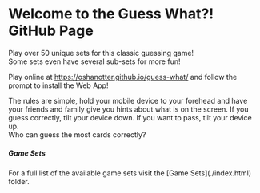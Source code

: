 Welcome to the Guess What?! GitHub Page
===========================
Play over 50 unique sets for this classic guessing game!  
Some sets even have several sub-sets for more fun!

Play online at https://oshanotter.github.io/guess-what/ and follow the prompt to install the Web App!

The rules are simple, hold your mobile device to your forehead and have your friends and family give you hints about what is on the screen. If you guess correctly, tilt your device down. If you want to pass, tilt your device up.  
Who can guess the most cards correctly?

<h5>Game Sets</h5>
For a full list of the available game sets visit the [Game Sets](./index.html) folder.